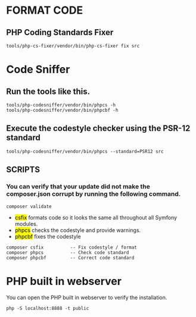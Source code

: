 # FORMAT CODE

## PHP Coding Standards Fixer

```
tools/php-cs-fixer/vendor/bin/php-cs-fixer fix src
```

# Code Sniffer

## Run the tools like this.
```
tools/php-codesniffer/vendor/bin/phpcs -h
tools/php-codesniffer/vendor/bin/phpcbf -h
```

## Execute the codestyle checker using the PSR-12 standard

```
tools/php-codesniffer/vendor/bin/phpcs --standard=PSR12 src
```

## SCRIPTS

### You can verify that your update did not make the composer.json corrupt by running the following command.

```
composer validate
```
- <mark>csfix</mark> formats code so it looks the same all throughout all Symfony modules.
 - <mark>phpcs</mark> checks the codestyle and provide warnings. 
 - <mark>phpcbf</mark> fixes the codestyle

```
composer csfix          -- Fix codestyle / format
composer phpcs          -- Check code standard
composer phpcbf         -- Correct code standard
```

# PHP built in webserver
You can open the PHP built in webserver to verify the installation.

```
php -S localhost:8888 -t public
```
